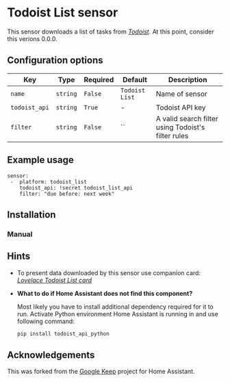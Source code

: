 

# Todoist List sensor

This sensor downloads a list of tasks from [*Todoist*](https://todoist.com/). At this point, consider this verions 0.0.0.
 
## Configuration options

| Key | Type | Required | Default | Description |
| --- | --- | --- | --- | --- |
| `name` | `string` | `False` | `Todoist List` | Name of sensor |
| `todoist_api` | `string` | `True` | - | Todoist API key |
| `filter` | `string` | `False` | `` | A valid search filter using Todoist's filter rules|

## Example usage
```
sensor:
 -  platform: todoist_list
    todoist_api: !secret todoist_list_api
    filter: "due before: next week"
```

## Installation


### Manual



## Hints

* To present data downloaded by this sensor use companion card: [*Lovelace Todoist List card*](https://github.com/PiotrMachowski/Lovelace-Google-Keep-card)

* **What to do if Home Assistant does not find this component?**

  Most likely you have to install additional dependency required for it to run. Activate Python environment Home Assistant is running in and use following command:
  ```bash
  pip install todoist_api_python
  ```

## Acknowledgements
This was forked from the [Google Keep](https://github.com/PiotrMachowski/Home-Assistant-custom-components-Google-Keep) project for Home Assistant.
